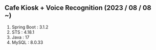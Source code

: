 ## Cafe Kiosk + Voice Recognition (2023 / 08 / 08 ~)
1) Spring Boot : 3.1.2
2) STS : 4.18.1
3) Java : 17
4) MySQL : 8.0.33

